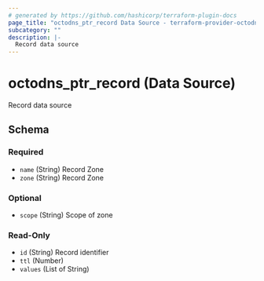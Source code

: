 ```yaml
---
# generated by https://github.com/hashicorp/terraform-plugin-docs
page_title: "octodns_ptr_record Data Source - terraform-provider-octodns"
subcategory: ""
description: |-
  Record data source
---
```


# octodns_ptr_record (Data Source)

Record data source



<!-- schema generated by tfplugindocs -->
## Schema

### Required

- `name` (String) Record Zone
- `zone` (String) Record Zone

### Optional

- `scope` (String) Scope of zone

### Read-Only

- `id` (String) Record identifier
- `ttl` (Number)
- `values` (List of String)
